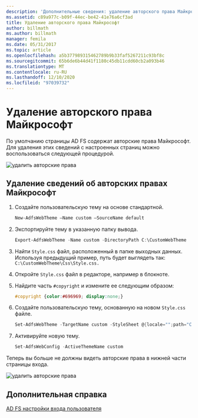 ```yaml
---
description: 'Дополнительные сведения: удаление авторского права Майкрософт'
ms.assetid: c89a977c-b09f-44ec-be42-41e76a6cf3ad
title: Удаление авторского права Майкрософт
author: billmath
ms.author: billmath
manager: femila
ms.date: 05/31/2017
ms.topic: article
ms.openlocfilehash: a5b377989315462789b9b33faf5267211c93bf8c
ms.sourcegitcommit: 65b6de6b44d41f1180c45db11cdd60cb2a093b46
ms.translationtype: MT
ms.contentlocale: ru-RU
ms.lasthandoff: 12/10/2020
ms.locfileid: "97039732"
---
```

# <a name="remove-the-microsoft-copyright"></a>Удаление авторского права Майкрософт



По умолчанию страницы AD FS содержат авторские права Майкрософт. Для удаления этих сведений с настроенных страниц можно воспользоваться следующей процедурой.

![удалить авторские права](media/AD-FS-user-sign-in-customization/ADFS_Blue_Custom1.png)

## <a name="to-remove-the-microsoft-copyright"></a>Удаление сведений об авторских правах Майкрософт

1. Создайте пользовательскую тему на основе стандартной.

   ```powershell
   New-AdfsWebTheme –Name custom –SourceName default
   ```

2. Экспортируйте тему в указанную папку вывода.

   ```powershell
   Export-AdfsWebTheme -Name custom -DirectoryPath C:\CustomWebTheme
   ```

3. Найти `Style.css` файл, расположенный в папке выходных данных. Используя предыдущий пример, путь будет выглядеть так: `C:\CustomWebTheme\Css\Style.css.`

4. Откройте `Style.css` файл в редакторе, например в блокноте.

5. Найдите часть `#copyright` и измените ее следующим образом:

   ```css
   #copyright {color:#696969; display:none;}
   ```

6. Создайте пользовательскую тему, основанную на новом `Style.css` файле.

   ```powershell
   Set-AdfsWebTheme -TargetName custom -StyleSheet @{locale="";path="C:\customWebTheme\css\style.css"}
   ```

7. Активируйте новую тему.

   ```powershell
   Set-AdfsWebConfig -ActiveThemeName custom
   ```

Теперь вы больше не должны видеть авторские права в нижней части страницы входа.

![удалить авторские права](media/AD-FS-user-sign-in-customization/ADFS_Blue_Custom1a.png)

## <a name="additional-references"></a>Дополнительная справка
[AD FS настройки входа пользователя](AD-FS-user-sign-in-customization.md)
